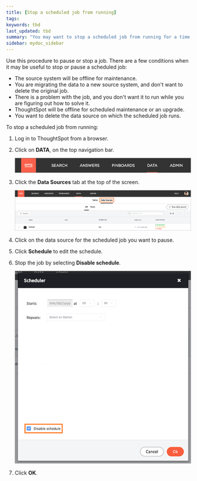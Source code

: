 ```yaml
---
title: [Stop a scheduled job from running]
tags:
keywords: tbd
last_updated: tbd
summary: "You may want to stop a scheduled job from running for a time, or even permanently."
sidebar: mydoc_sidebar
---
```

Use this procedure to pause or stop a job. There are a few conditions when it may be useful to stop or pause a scheduled job:

-   The source system will be offline for maintenance.
-   You are migrating the data to a new source system, and don't want to delete the original job.
-   There is a problem with the job, and you don't want it to run while you are figuring out how to solve it.
-   ThoughtSpot will be offline for scheduled maintenance or an upgrade.
-   You want to delete the data source on which the scheduled job runs.

To stop a scheduled job from running:

1. Log in to ThoughtSpot from a browser.
2. Click on **DATA**, on the top navigation bar.

     ![](/pages/images/data_icon.png "Data")

3.  Click the **Data Sources** tab at the top of the screen.

    ![](/pages/images/data_sources_tab_created.png "Data Sources tab")

4. Click on the data source for the scheduled job you want to pause.
5. Click **Schedule** to edit the schedule.
6. Stop the job by selecting **Disable schedule**.

     ![](/pages/images/disable_schedule.png "Stop a recurring data load")

7. Click **OK**.
